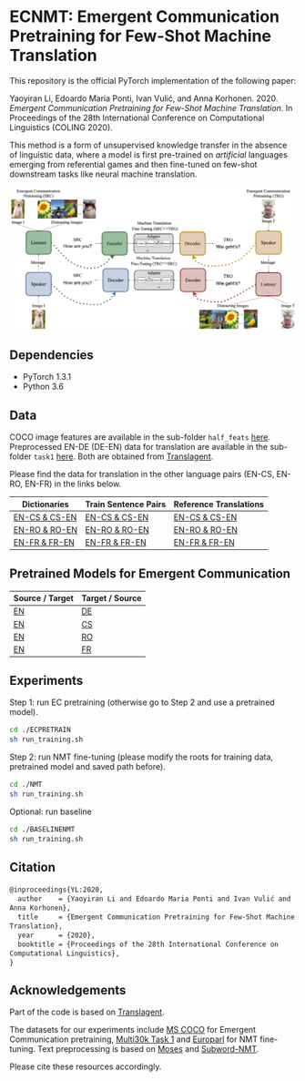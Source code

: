# ECNMT: Emergent Communication Pretraining for Few-Shot Machine Translation
This repository is the official PyTorch implementation of the following paper: 

Yaoyiran Li, Edoardo Maria Ponti, Ivan Vulić, and Anna Korhonen. 2020. *Emergent Communication Pretraining for Few-Shot Machine Translation*. In Proceedings of the 28th International Conference on Computational Linguistics (COLING 2020).

This method is a form of unsupervised knowledge transfer in the absence of linguistic data, where a model is first pre-trained on *artificial* languages emerging from referential games and then fine-tuned on few-shot downstream tasks like neural machine translation.

![Emergent Communication and Machine Translation](model.png "Emergent Communication and Machine Translation")

## Dependencies

- PyTorch 1.3.1
- Python 3.6

## Data
COCO image features are available in the sub-folder `half_feats` [here](https://drive.google.com/open?id=14XUGgnXbt--rwfyM-raz9BKKJlnV1zXh). Preprocessed EN-DE (DE-EN) data for translation are available in the sub-folder `task1` [here](https://drive.google.com/open?id=14059L8cfNxxtR8jwRmOS45NmP0J7Rg9r). Both are obtained from [Translagent](https://github.com/facebookresearch/translagent).

Please find the data for translation in the other language pairs (EN-CS, EN-RO, EN-FR) in the links below.
 
| Dictionaries | Train Sentence Pairs | Reference Translations |
| ------------ | -------------------- | ---------------------- |
|  [EN-CS & CS-EN](https://drive.google.com/drive/folders/1yU-eEWE7QbfUho91Z5BvbfNWwuhnxEUL?usp=sharing) |  [EN-CS & CS-EN](https://drive.google.com/drive/folders/1X-AMqvo3sJdOrYtX6svb6xjapEuqv9l2?usp=sharing) | [EN-CS & CS-EN](https://drive.google.com/drive/folders/1jvq-iJS-Yo3zRz3wh4BMGJOwkGMe9pAg?usp=sharing) |
|  [EN-RO & RO-EN](https://drive.google.com/drive/folders/1c9MEgKBHkOs8mLnwelWnjUbNXZlXqWb6?usp=sharing) |  [EN-RO & RO-EN](https://drive.google.com/drive/folders/1NAFQ8GwV4CVGcTLKLXkJnEn3HI9IalgL?usp=sharing) | [EN-RO & RO-EN](https://drive.google.com/drive/folders/1Tc-1wSqoe7K4HXBiQzOc1gL1lp0IS6Cg?usp=sharing) |
|  [EN-FR & FR-EN](https://drive.google.com/drive/folders/1R3jvKwjFdzGNpqLSeChjeB7HoaRwcz5d?usp=sharing) |  [EN-FR & FR-EN](https://drive.google.com/drive/folders/1B7VLWSwQPOVZL96Q6t2jNcpzzF1ejk1m?usp=sharing) | [EN-FR & FR-EN](https://drive.google.com/drive/folders/1VP3DRNtCw1SimTeWJp--ARYBdklU5i8X?usp=sharing) |


## Pretrained Models for Emergent Communication
| Source / Target | Target / Source |
|---|---|
| [EN](https://drive.google.com/file/d/1PiAdeUuSjjlgfLMkEmTdD2EtPuPwUgq4/view?usp=sharing) | [DE](https://drive.google.com/file/d/16_pOVlQhqHnjv_LuyaAzYCHhRiCKrCvP/view?usp=sharing) |
| [EN](https://drive.google.com/file/d/1z0JbwMxgB32CYXn99RbdhHreZpzeME-1/view?usp=sharing) | [CS](https://drive.google.com/file/d/1WfQzwItzMEHnd0jzwSPFx1K806TMLjku/view?usp=sharing) |
| [EN](https://drive.google.com/file/d/1dvGcmjIg5bSMUR89abv_zPQo4TmuwXHF/view?usp=sharing) | [RO](https://drive.google.com/file/d/12_OXbnBpIRzwrBq1PDGCy-SJi0FwLpfq/view?usp=sharing) |
| [EN](https://drive.google.com/file/d/1cbQCTL6e1U6ctmKf1kVlYy9192V48QjK/view?usp=sharing) | [FR](https://drive.google.com/file/d/1MSM4pyXEVHve3fTqnaB5kY-HkqccMQAm/view?usp=sharing) |
## Experiments

Step 1: run EC pretraining (otherwise go to Step 2 and use a pretrained model).
```bash
cd ./ECPRETRAIN
sh run_training.sh
 ```
                         
Step 2: run NMT fine-tuning (please modify the roots for training data, pretrained model and saved path before).
```bash
cd ./NMT
sh run_training.sh
```

Optional: run baseline

```bash
cd ./BASELINENMT
sh run_training.sh
 ```
   
## Citation

    @inproceedings{YL:2020,
      author    = {Yaoyiran Li and Edoardo Maria Ponti and Ivan Vulić and Anna Korhonen},
      title     = {Emergent Communication Pretraining for Few-Shot Machine Translation},
      year      = {2020},
      booktitle = {Proceedings of the 28th International Conference on Computational Linguistics},
    }
    
## Acknowledgements

Part of the code is based on [Translagent](https://github.com/facebookresearch/translagent). 

The datasets for our experiments include [MS COCO](http://cocodataset.org/#home) for Emergent Communication pretraining, [Multi30k Task 1](https://github.com/multi30k/dataset) and [Europarl](http://www.statmt.org/europarl/v7/) for NMT fine-tuning. Text preprocessing is based on [Moses](https://github.com/moses-smt/mosesdecoder "Moses") and [Subword-NMT](https://github.com/rsennrich/subword-nmt "Subword-NMT"). 

Please cite these resources accordingly.
